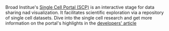 
Broad Institue's [Single Cell Portal (SCP)](https://singlecell.broadinstitute.org/single_cell) is an interactive stage for data sharing nad visualization. It facilitates scientific exploration via a repository of single cell datasets. Dive into the single cell research and get more information on the portal's highlights in the [developers' article](https://www.biorxiv.org/content/10.1101/2023.07.13.548886v1)